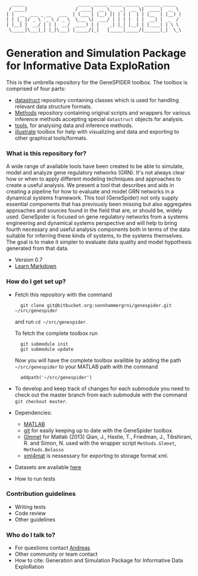 
      _____                    _____ _____ _____ _____  ______ _____
     / ____|                  / ____|  __ \_   _|  __ \|  ____|  __ \
    | |  __  ___ _ __   ___  | (___ | |__) || | | |  | | |__  | |__) |
    | | |_ |/ _ \ '_ \ / _ \  \___ \|  ___/ | | | |  | |  __| |  _  /
    | |__| |  __/ | | |  __/  ____) | |    _| |_| |__| | |____| | \ \
     \_____|\___|_| |_|\___| |_____/|_|   |_____|_____/|______|_|  \_\

# Generation and Simulation Package for Informative Data ExploRation #

This is the umbrella repository for the GeneSPIDER toolbox.
The toolbox is comprised of four parts:

* [datastruct](https://bitbucket.org/sonnhammergrni/datastruct) repository containing classes which is used for handling relevant data structure formats.
* [Methods](https://bitbucket.org/sonnhammergrni/methods) repository containing original scripts and wrappers for various inference methods accepting special `datastruct` objects for analysis.
* [tools](https://bitbucket.org/sonnhammergrni/tools), for analysing data and inference methods.
* [illustrate](https://bitbucket.org/sonnhammergrni/illustrate) toolbox for help with visualizing and data and exporting to other graphical tools/formats.

### What is this repository for? ###
A wide range of available tools have been created to be able to simulate, model and analyze gene regulatory networks (GRN). It's not always clear how or when to apply different modeling techniques and approaches to create a useful analysis.  We present a tool that describes and aids in creating a pipeline for how to evaluate and model GRN networks in a dynamical systems framework.  This tool (GeneSpider) not only supply essential components that has previously been missing but also aggregates approaches and sources found in the field that are, or should be, widely used.  GeneSpider is focused on gene regulatory networks from a systems engineering and dynamical systems perspective and will help to bring fourth necessary and useful analysis components both in terms of the data suitable for inferring these kinds of systems, to the systems themselves. The goal is to make it simpler to evaluate data quality and model hypothesis generated from that data.

* Version 0.7
* [Learn Markdown](https://bitbucket.org/tutorials/markdowndemo)

### How do I get set up? ###

* Fetch this repository with the command

        git clone git@bitbucket.org:sonnhammergrni/genespider.git ~/src/genespider

    and run `cd ~/src/genespider`.

    To fetch the complete toolbox run

        git submodule init
        git submodule update

    Now you will have the complete toolbox availible by adding the path `~/src/genespider` to your MATLAB path with the command

        addpath('~/src/genespider')

* To develop and keep track of changes for each submodule you need to check out the master branch from each submodule with the command `git checkout master`.
* Dependencies:

    * [MATLAB](https://se.mathworks.com/products/matlab/)
    * [git](https://git-scm.com/) for easily keeping up to date with the GeneSpider toolbox.
    * [Glmnet](https://web.stanford.edu/~hastie/glmnet_matlab/) for Matlab (2013) Qian, J., Hastie, T., Friedman, J., Tibshirani, R. and Simon, N. used with the wrapper script `Methods.Glmnet`, `Methods.Bolasso`
    * [xml4mat](https://www.mathworks.com/matlabcentral/fileexchange/6268-xml4mat-v2-0) is nessessary for exporting to storage format xml.

* Datasets are available [here]()
* How to run tests

### Contribution guidelines ###

* Writing tests
* Code review
* Other guidelines

### Who do I talk to? ###

* For questions contact [Andreas](https://bitbucket.org/xparx)
* Other community or team contact
* How to cite: Generation and Simulation Package for Informative Data ExploRation

